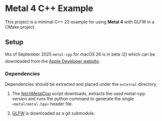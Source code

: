 # Metal 4 C++ Example

This project is a minimal C++ 23 example for using **Metal 4** with GLFW in a CMake project.

## Setup
❗As of September 2025 `metal-cpp` for macOS 26 is in beta (2) which can be downloaded from the [Apple Developer website](https://developer.apple.com/metal/cpp/).

### Dependencies

Dependencies should be extracted and placed under the `external` directory.

1. The [fetchMetalCpp](cmake/fetchMetalCpp.cmake) script downloads, extracts the used metal-cpp version and runs the python command to generate the single `<metal/metal.hpp>` header file.

2. [GLFW](https://github.com/glfw/glfw) is downloaded as a git submodule.
